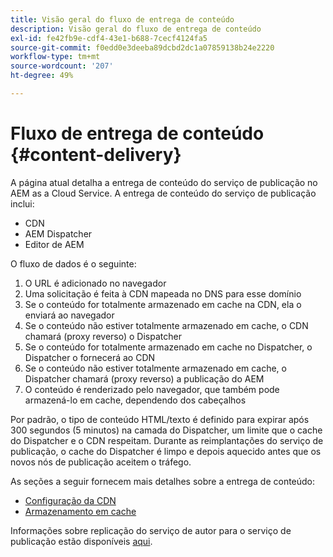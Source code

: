 ```yaml
---
title: Visão geral do fluxo de entrega de conteúdo
description: Visão geral do fluxo de entrega de conteúdo
exl-id: fe42fb9e-cdf4-43e1-b688-7cecf4124fa5
source-git-commit: f0edd0e3deeba89dcbd2dc1a07859138b24e2220
workflow-type: tm+mt
source-wordcount: '207'
ht-degree: 49%

---
```


# Fluxo de entrega de conteúdo {#content-delivery}

A página atual detalha a entrega de conteúdo do serviço de publicação no AEM as a Cloud Service. A entrega de conteúdo do serviço de publicação inclui:

* CDN
* AEM Dispatcher
* Editor de AEM

O fluxo de dados é o seguinte:

1. O URL é adicionado no navegador
1. Uma solicitação é feita à CDN mapeada no DNS para esse domínio
1. Se o conteúdo for totalmente armazenado em cache na CDN, ela o enviará ao navegador
1. Se o conteúdo não estiver totalmente armazenado em cache, o CDN chamará (proxy reverso) o Dispatcher
1. Se o conteúdo for totalmente armazenado em cache no Dispatcher, o Dispatcher o fornecerá ao CDN
1. Se o conteúdo não estiver totalmente armazenado em cache, o Dispatcher chamará (proxy reverso) a publicação do AEM
1. O conteúdo é renderizado pelo navegador, que também pode armazená-lo em cache, dependendo dos cabeçalhos

Por padrão, o tipo de conteúdo HTML/texto é definido para expirar após 300 segundos (5 minutos) na camada do Dispatcher, um limite que o cache do Dispatcher e o CDN respeitam. Durante as reimplantações do serviço de publicação, o cache do Dispatcher é limpo e depois aquecido antes que os novos nós de publicação aceitem o tráfego.

As seções a seguir fornecem mais detalhes sobre a entrega de conteúdo:
* [Configuração da CDN](/help/implementing/dispatcher/cdn.md)
* [Armazenamento em cache](/help/implementing/dispatcher/caching.md)


Informações sobre replicação do serviço de autor para o serviço de publicação estão disponíveis [aqui](/help/operations/replication.md).
